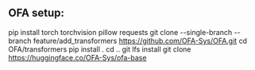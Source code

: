 ## OFA setup:

pip install torch torchvision pillow requests
git clone --single-branch --branch feature/add_transformers https://github.com/OFA-Sys/OFA.git
cd OFA/transformers
pip install .
cd ..
git lfs install
git clone https://huggingface.co/OFA-Sys/ofa-base
